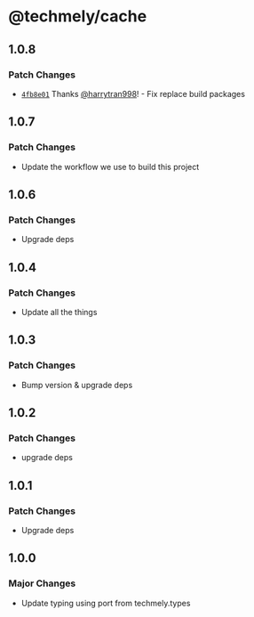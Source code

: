 # @techmely/cache

## 1.0.8

### Patch Changes

- [`4fb8e01`](https://github.com/techmely/essential-packages/commit/4fb8e018133c2abaf622762e1b53667191b624d8) Thanks [@harrytran998](https://github.com/harrytran998)! - Fix replace build packages

## 1.0.7

### Patch Changes

- Update the workflow we use to build this project

## 1.0.6

### Patch Changes

- Upgrade deps

## 1.0.4

### Patch Changes

- Update all the things

## 1.0.3

### Patch Changes

- Bump version & upgrade deps

## 1.0.2

### Patch Changes

- upgrade deps

## 1.0.1

### Patch Changes

- Upgrade deps

## 1.0.0

### Major Changes

- Update typing using port from techmely.types
